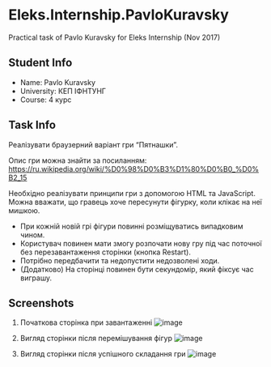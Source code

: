 # Eleks.Internship.PavloKuravsky
Practical task of Pavlo Kuravsky for Eleks Internship (Nov 2017)
## Student Info
* Name: Pavlo Kuravsky
* University: КЕП ІФНТУНГ
* Course: 4 курс
## Task Info
Реалізувати браузерний варіант гри “Пятнашки”.

Опис гри можна знайти за посиланням:
https://ru.wikipedia.org/wiki/%D0%98%D0%B3%D1%80%D0%B0_%D0%B2_15

Необхідно реалізувати принципи гри з допомогою HTML та JavaScript. Можна вважати, що гравець хоче пересунути фігурку, коли клікає на неї мишкою.
*	При кожній новій грі фігури повинні розміщуватись випадковим чином.
*	Користувач повинен мати змогу розпочати нову гру під час поточної без перезавантаження сторінки (кнопка Restart).
*	Потрібно передбачити та недопустити недозволені ходи.
*	(Додатково) На сторінці повинен бути секундомір, який фіксує час виграшу.

## Screenshots
1) Початкова сторінка при завантаженні
![image](https://user-images.githubusercontent.com/34237412/34358348-95ef57fc-ea57-11e7-9fde-c3052187bce3.png)

2) Вигляд сторінки після перемішування фігур
![image](https://user-images.githubusercontent.com/34237412/34358364-a7d74588-ea57-11e7-8146-d2ac30c8fe48.png)

3) Вигляд сторінки після успішного складання гри
![image](https://user-images.githubusercontent.com/34237412/34358371-b6beeea2-ea57-11e7-8ce9-10cee253c789.png)
